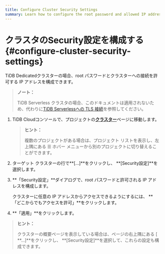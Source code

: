 ```yaml
---
title: Configure Cluster Security Settings
summary: Learn how to configure the root password and allowed IP addresses to connect to your cluster.
---
```


# クラスタのSecurity設定を構成する {#configure-cluster-security-settings}

TiDB Dedicatedクラスターの場合、root パスワードとクラスターへの接続を許可する IP アドレスを構成できます。

> **ノート：**
>
> TiDB Serverless クラスタの場合、このドキュメントは適用されないため、代わりに[<a href="/tidb-cloud/secure-connections-to-serverless-tier-clusters.md">TiDB Serverlessへの TLS 接続</a>](/tidb-cloud/secure-connections-to-serverless-tier-clusters.md)を参照してください。

1.  TiDB Cloudコンソールで、プロジェクトの[<a href="https://tidbcloud.com/console/clusters">**クラスター**</a>](https://tidbcloud.com/console/clusters)ページに移動します。

    > **ヒント：**
    >
    > 複数のプロジェクトがある場合は、プロジェクト リストを表示し、左上隅にある ☰ ホバー メニューから別のプロジェクトに切り替えることができます。

2.  ターゲット クラスターの行で**[...]**をクリックし、 **[Security設定]**を選択します。

3.  **「Security設定」**ダイアログで、root パスワードと許可される IP アドレスを構成します。

    クラスターに任意の IP アドレスからアクセスできるようにするには、 **「どこからでもアクセスを許可」**をクリックします。

4.  **「適用」**をクリックします。

> **ヒント：**
>
> クラスターの概要ページを表示している場合は、ページの右上隅にある [ **...]**をクリックし、 **[Security設定]**を選択して、これらの設定も構成できます。
